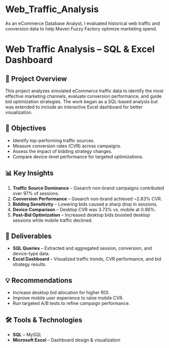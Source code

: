 # Web_Traffic_Analysis
As an eCommerce Database Analyst, I evaluated historical web traffic and conversion data to help Maven Fuzzy Factory optimize marketing spend.

# Web Traffic Analysis – SQL & Excel Dashboard

## 📌 Project Overview
This project analyzes simulated eCommerce traffic data to identify the most effective marketing channels, evaluate conversion performance, and guide bid optimization strategies. The work began as a SQL-based analysis but was extended to include an interactive Excel dashboard for better visualization.

## 🎯 Objectives
- Identify top-performing traffic sources.
- Measure conversion rates (CVR) across campaigns.
- Assess the impact of bidding strategy changes.
- Compare device-level performance for targeted optimizations.

## 📊 Key Insights
1. **Traffic Source Dominance** – Gsearch non-brand campaigns contributed over 97% of sessions.
2. **Conversion Performance** – Gsearch non-brand achieved ~2.83% CVR.
3. **Bidding Sensitivity** – Lowering bids caused a sharp drop in sessions.
4. **Device Comparison** – Desktop CVR was 3.73% vs. mobile at 0.96%.
5. **Post-Bid Optimization** – Increased desktop bids boosted desktop sessions while mobile traffic declined.

## 📂 Deliverables
- **SQL Queries** – Extracted and aggregated session, conversion, and device-type data.
- **Excel Dashboard** – Visualized traffic trends, CVR performance, and bid strategy results.

## 💡 Recommendations
- Increase desktop bid allocation for higher ROI.
- Improve mobile user experience to raise mobile CVR.
- Run targeted A/B tests to refine campaign performance.

## 🛠️ Tools & Technologies
- **SQL** – MySQL
- **Microsoft Excel** – Dashboard design & visualization

